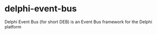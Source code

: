 # delphi-event-bus
Delphi Event Bus (for short DEB) is an Event Bus framework for the Delphi platform
